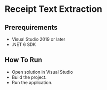 # Receipt Text Extraction
 
## Prerequirements

* Visual Studio 2019 or later
* .NET 6 SDK

## How To Run

* Open solution in Visual Studio
* Build the project.
* Run the application.